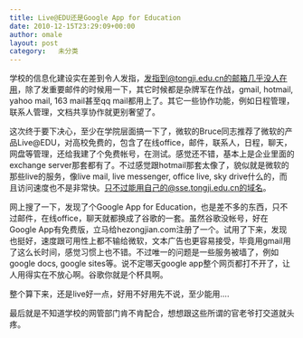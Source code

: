 ```yaml
---
title: Live@EDU还是Google App for Education
date: 2010-12-15T23:29:09+00:00
author: omale
layout: post
category:   未分类  
---
```

学校的信息化建设实在差到令人发指，发指到@tongji.edu.cn的邮箱几乎没人在用，除了发重要邮件的时候用一下，其它时候都是杂牌军在作战，gmail, hotmail, yahoo mail, 163 mail甚至qq mail都用上了。其它一些协作功能，例如日程管理，联系人管理，文档共享协作就更别奢望了。

这次终于要下决心，至少在学院层面搞一下了，微软的Bruce同志推荐了微软的产品Live@EDU，对高校免费的，包含了在线office，邮件，联系人，日程，聊天，网盘等管理，还给我建了个免费帐号，在测试。感觉还不错，基本上是企业里面的exchange server那套都有了。不过感觉跟hotmail那套太像了，貌似就是微软的那些live的服务，像live mail, live messenger, office live,  sky drive什么的，而且访问速度也不是非常快。只不过能用自己的@sse.tongji.edu.cn的域名。

网上搜了一下，发现了个Google App for Education，也是差不多的东西，只不过邮件，在线office，聊天就都换成了谷歌的一套。虽然谷歌没帐号，好在Google App有免费版，立马给hezongjian.com注册了一个。试用了下来，发现也挺好，速度跟可用性上都不输给微软，文本广告也更容易接受，毕竟用gmail用了这么长时间，感觉习惯上也不错。不过唯一的问题是一些服务被墙了，例如google docs, google sites等。说不定哪天google app整个网页都打不开了，让人用得实在不放心啊。谷歌你就是个杯具啊。

整个算下来，还是live好一点，好用不好用先不说，至少能用&#8230;.

最后就是不知道学校的网管部门肯不肯配合，想想跟这些所谓的官老爷打交道就头疼。